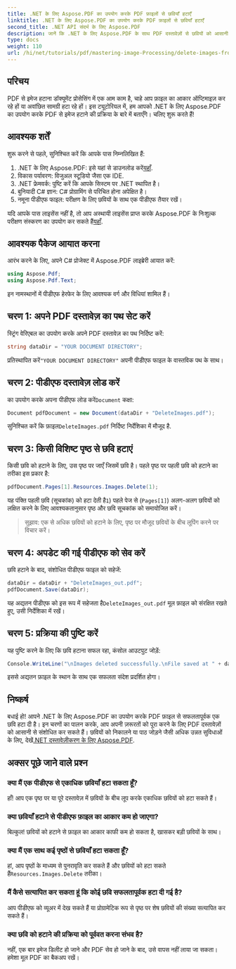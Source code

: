 ```yaml
---
title: .NET के लिए Aspose.PDF का उपयोग करके PDF फ़ाइलों से छवियाँ हटाएँ
linktitle: .NET के लिए Aspose.PDF का उपयोग करके PDF फ़ाइलों से छवियाँ हटाएँ
second_title: .NET API संदर्भ के लिए Aspose.PDF
description: जानें कि .NET के लिए Aspose.PDF के साथ PDF दस्तावेज़ों से छवियों को आसानी से कैसे हटाया जाए। यह चरण-दर-चरण ट्यूटोरियल आपको PDF लोड करने, छवियों को हटाने की प्रक्रिया के माध्यम से मार्गदर्शन करता है।
type: docs
weight: 110
url: /hi/net/tutorials/pdf/mastering-image-Processing/delete-images-from-pdf-files/
---
```

## परिचय

PDF से इमेज हटाना डॉक्यूमेंट प्रोसेसिंग में एक आम काम है, चाहे आप फ़ाइल का आकार ऑप्टिमाइज़ कर रहे हों या अवांछित सामग्री हटा रहे हों। इस ट्यूटोरियल में, हम आपको .NET के लिए Aspose.PDF का उपयोग करके PDF से इमेज हटाने की प्रक्रिया के बारे में बताएँगे। चलिए शुरू करते हैं!

## आवश्यक शर्तें

शुरू करने से पहले, सुनिश्चित करें कि आपके पास निम्नलिखित हैं:

1.  .NET के लिए Aspose.PDF: इसे यहां से डाउनलोड करें[यहाँ](https://releases.aspose.com/pdf/net/).
2. विकास पर्यावरण: विजुअल स्टूडियो जैसा एक IDE.
3. .NET फ्रेमवर्क: पुष्टि करें कि आपके सिस्टम पर .NET स्थापित है।
4. बुनियादी C# ज्ञान: C# प्रोग्रामिंग से परिचित होना अपेक्षित है।
5. नमूना पीडीएफ फाइल: परीक्षण के लिए छवियों के साथ एक पीडीएफ तैयार रखें।

 यदि आपके पास लाइसेंस नहीं है, तो आप अस्थायी लाइसेंस प्राप्त करके Aspose.PDF के निःशुल्क परीक्षण संस्करण का उपयोग कर सकते हैं[यहाँ](https://purchase.aspose.com/temporary-license/).

## आवश्यक पैकेज आयात करना

आरंभ करने के लिए, अपने C# प्रोजेक्ट में Aspose.PDF लाइब्रेरी आयात करें:

```csharp
using Aspose.Pdf;
using Aspose.Pdf.Text;
```

इन नामस्थानों में पीडीएफ हेरफेर के लिए आवश्यक वर्ग और विधियां शामिल हैं।

## चरण 1: अपने PDF दस्तावेज़ का पथ सेट करें

स्ट्रिंग वेरिएबल का उपयोग करके अपने PDF दस्तावेज़ का पथ निर्दिष्ट करें:

```csharp
string dataDir = "YOUR DOCUMENT DIRECTORY";
```

 प्रतिस्थापित करें`"YOUR DOCUMENT DIRECTORY"` अपनी पीडीएफ फाइल के वास्तविक पथ के साथ।

## चरण 2: पीडीएफ दस्तावेज़ लोड करें

 का उपयोग करके अपना पीडीएफ लोड करें`Document` कक्षा:

```csharp
Document pdfDocument = new Document(dataDir + "DeleteImages.pdf");
```

 सुनिश्चित करें कि फ़ाइल`DeleteImages.pdf` निर्दिष्ट निर्देशिका में मौजूद है.

## चरण 3: किसी विशिष्ट पृष्ठ से छवि हटाएं

किसी छवि को हटाने के लिए, उस पृष्ठ पर जाएँ जिसमें छवि है। पहले पृष्ठ पर पहली छवि को हटाने का तरीका इस प्रकार है:

```csharp
pdfDocument.Pages[1].Resources.Images.Delete(1);
```

 यह पंक्ति पहली छवि (सूचकांक) को हटा देती है`1`) पहले पेज से (`Pages[1]`) अलग-अलग छवियों को लक्षित करने के लिए आवश्यकतानुसार पृष्ठ और छवि सूचकांक को समायोजित करें।

> सुझाव: एक से अधिक छवियों को हटाने के लिए, पृष्ठ पर मौजूद छवियों के बीच लूपिंग करने पर विचार करें।

## चरण 4: अपडेट की गई पीडीएफ को सेव करें

छवि हटाने के बाद, संशोधित पीडीएफ फाइल को सहेजें:

```csharp
dataDir = dataDir + "DeleteImages_out.pdf";
pdfDocument.Save(dataDir);
```

 यह अद्यतन पीडीएफ को इस रूप में सहेजता है`DeleteImages_out.pdf` मूल फ़ाइल को संरक्षित रखते हुए, उसी निर्देशिका में रखें।

## चरण 5: प्रक्रिया की पुष्टि करें

यह पुष्टि करने के लिए कि छवि हटाना सफल रहा, कंसोल आउटपुट जोड़ें:

```csharp
Console.WriteLine("\nImages deleted successfully.\nFile saved at " + dataDir);
```

इससे अद्यतन फ़ाइल के स्थान के साथ एक सफलता संदेश प्रदर्शित होगा।

## निष्कर्ष

 बधाई हो! आपने .NET के लिए Aspose.PDF का उपयोग करके PDF फ़ाइल से सफलतापूर्वक एक छवि हटा दी है। इन चरणों का पालन करके, आप अपनी ज़रूरतों को पूरा करने के लिए PDF दस्तावेज़ों को आसानी से संशोधित कर सकते हैं। छवियों को निकालने या पाठ जोड़ने जैसी अधिक उन्नत सुविधाओं के लिए, देखें[.NET दस्तावेज़ीकरण के लिए Aspose.PDF](https://reference.aspose.com/pdf/net/).

## अक्सर पूछे जाने वाले प्रश्न

### क्या मैं एक पीडीएफ से एकाधिक छवियाँ हटा सकता हूँ?
हाँ! आप एक पृष्ठ पर या पूरे दस्तावेज़ में छवियों के बीच लूप करके एकाधिक छवियों को हटा सकते हैं।

### क्या छवियाँ हटाने से पीडीएफ फ़ाइल का आकार कम हो जाएगा?
बिल्कुल! छवियों को हटाने से फ़ाइल का आकार काफी कम हो सकता है, खासकर बड़ी छवियों के साथ।

### क्या मैं एक साथ कई पृष्ठों से छवियाँ हटा सकता हूँ?
 हां, आप पृष्ठों के माध्यम से पुनरावृति कर सकते हैं और छवियों को हटा सकते हैं`Resources.Images.Delete` तरीका।

### मैं कैसे सत्यापित कर सकता हूं कि कोई छवि सफलतापूर्वक हटा दी गई है?
आप पीडीएफ को व्यूअर में देख सकते हैं या प्रोग्रामेटिक रूप से पृष्ठ पर शेष छवियों की संख्या सत्यापित कर सकते हैं।

### क्या छवि को हटाने की प्रक्रिया को पूर्ववत करना संभव है?
नहीं, एक बार इमेज डिलीट हो जाने और PDF सेव हो जाने के बाद, उसे वापस नहीं लाया जा सकता। हमेशा मूल PDF का बैकअप रखें।